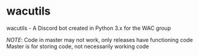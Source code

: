 # wacutils
wacutils - A Discord bot created in Python 3.x for the WAC group

*NOTE*: Code in master may not work, only releases have functioning code
Master is for storing code, not necessarily working code
